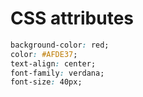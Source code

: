 # CSS attributes

```css
background-color: red;
color: #AFDE37;
text-align: center;
font-family: verdana;
font-size: 40px;
```


